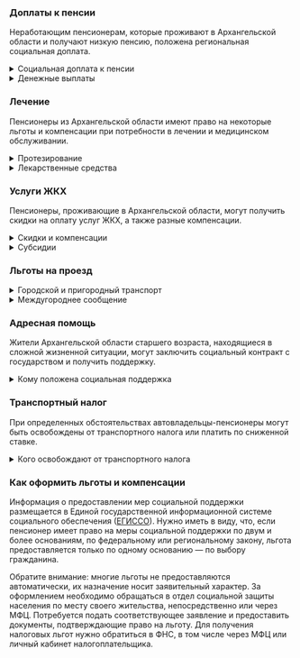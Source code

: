 ### Доплаты к пенсии
Неработающим пенсионерам, которые проживают в Архангельской области и получают низкую пенсию, положена региональная социальная доплата.
<details>
<summary>Социальная доплата к пенсии</summary>

В Архангельской области региональный прожиточный минимум пенсионера выше общефедерального. Поэтому неработающим пенсионерам с низким размером пенсии производится региональная социальная доплата к пенсии — 12 014 рублей. Для её назначения в настоящее время необходимо обращаться в органы социальной защиты населения. А с 2022 года доплата будет назначаться автоматически.
</details>
<details>
<summary>Денежные выплаты</summary>

Если пенсионер относится к льготной категории, ему полагается ежемесячная денежная выплата (ЕДВ), которая регулярно индексируется.

В [Архангельской](https://docs.cntd.ru/document/962010467) области ЕДВ ветеранов труда и ветеранов труда области, тружеников тыла и жертв политических репрессий составляет 890,20 рубля.
</details>

### Лечение
Пенсионеры из Архангельской области имеют право на некоторые льготы и компенсации при потребности в лечении и медицинском обслуживании.
<details>
<summary>Протезирование</summary>

В [Архангельской](https://docs.cntd.ru/document/962010467) области жертвам политических репрессий один раз в пять лет выплачивают компенсацию половины стоимости за изготовление и ремонт зубных протезов, но не более 3500 рублей.
</details>
<details>
<summary>Лекарственные средства</summary>

В [Архангельской](https://docs.cntd.ru/document/962010467) области труженики тыла и жертвы политических репрессий лекарственные препараты по рецепту врача могут приобрести за половину стоимости.
</details>

### Услуги ЖКХ
Пенсионеры, проживающие в Архангельской области, могут получить скидки на оплату услуг ЖКХ, а также разные компенсации. 
<details>
<summary>Скидки и компенсации</summary>

В [Архангельской](https://docs.cntd.ru/document/962010467) области ветеранам труда и жертвам политических репрессий выплачивают компенсацию в размере 50% расходов на оплату жилого помещения и коммунальных услуг. Также возмещают оплату взносов на капремонт. Компенсация предоставляется в пределах утверждённых нормативов потребления.

В Архангельской области одиноким неработающим пенсионерам по достижении 70 лет предоставляют компенсацию взносов на капремонт в размере 50%, а с 80-летнего возраста — в размере 100%. Компенсацию рассчитывают исходя из установленного в регионе минимального взноса на капремонт за 1 кв. метр и размера стандарта нормативной площади жилого помещения.
</details>
<details>
<summary>Субсидии</summary>

В Архангельской области пенсионеры могут оформить субсидию на оплату услуг ЖКХ, если тратят на «коммуналку» свыше 22% совокупного дохода семьи.
</details>

### Льготы на проезд
<details>
<summary>Городской и пригородный транспорт</summary>

В [Архангельской](https://docs.cntd.ru/document/962010467) области труженики тыла, ветераны труда и ветераны труда области оплачивают 50% стоимости проезда на железнодорожном транспорте пригородного сообщения. Жертвы политических репрессий на пригородных электричках могут ездить бесплатно.
</details>
<details>
<summary>Междугороднее сообщение</summary>

Реабилитированным пенсионерам Архангельской области один раз в год выплачивается компенсация в размере 100% стоимости проезда (туда и обратно) железнодорожным транспортом, а в районы, не имеющие железнодорожного сообщения, — в размере 50% стоимости проезда водным, воздушным или междугородным автомобильным транспортом.
</details>

### Адресная помощь
Жители Архангельской области старшего возраста, находящиеся в сложной жизненной ситуации, могут заключить социальный контракт с государством и получить поддержку.
<details>
<summary>Кому положена социальная поддержка</summary>

Пенсионерам, оказавшимся в трудной жизненной ситуации по не зависящим от них причинам или в связи со стихийным бедствием, экстремальной ситуацией, оказывается адресная помощь. Она предоставляется путём выплаты пособий либо в натуральной форме (обеспечение одеждой, обувью, лекарствами, организация лечения и ухода, проведение ремонта жилья или установка приборов учёта и пр.). С нуждающимися пенсионерами может быть заключён социальный контракт.
</details>

### Транспортный налог
При определенных обстоятельствах автовладельцы-пенсионеры могут быть освобождены от транспортного налога или платить по сниженной ставке. 
<details>
<summary>Кого освобождают от транспортного налога</summary>

В [Архангельской](https://www.nalog.gov.ru/rn77/service/tax/d1113412/) области гражданам, достигшим возраста, необходимого для назначения пенсии, инвалидам I и II групп, участникам ВОВ, ветеранам боевых действий и чернобыльцам предоставляется налоговая льгота по всем принадлежащим им транспортным средствам в сумме, не превышающей 980 рублей.
</details>

### Как оформить льготы и компенсации 
Информация о предоставлении мер социальной поддержки размещается в Единой государственной информационной системе социального обеспечения ([ЕГИССО](http://egisso.ru/site/client/#/)). Нужно иметь в виду, что, если пенсионер имеет право на меры социальной поддержки по двум и более основаниям, по федеральному или региональному закону, льгота предоставляется только по одному основанию — по выбору гражданина.

Обратите внимание: многие льготы не предоставляются автоматически, их назначение носит заявительный характер. За оформлением необходимо обращаться в отдел социальной защиты населения по месту своего жительства, непосредственно или через МФЦ. Потребуется подать соответствующее заявление и предоставить документы, подтверждающие право на льготу. Для получения налоговых льгот нужно обратиться в ФНС, в том числе через МФЦ или личный кабинет налогоплательщика.
